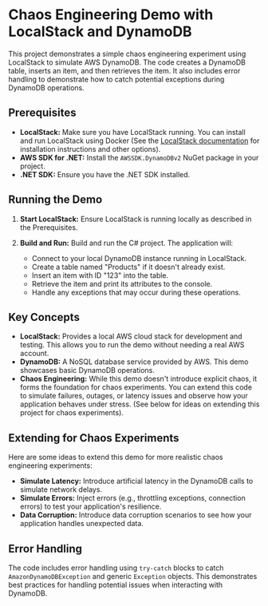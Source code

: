 # Chaos Engineering Demo with LocalStack and DynamoDB

This project demonstrates a simple chaos engineering experiment using LocalStack to simulate AWS DynamoDB.  The code creates a DynamoDB table, inserts an item, and then retrieves the item.  It also includes error handling to demonstrate how to catch potential exceptions during DynamoDB operations.

## Prerequisites

* **LocalStack:** Make sure you have LocalStack running.  You can install and run LocalStack using Docker (See the [LocalStack documentation](https://localstack.cloud/) for installation instructions and other options).
* **AWS SDK for .NET:**  Install the `AWSSDK.DynamoDBv2` NuGet package in your project.
* **.NET SDK:** Ensure you have the .NET SDK installed.


## Running the Demo

1. **Start LocalStack:** Ensure LocalStack is running locally as described in the Prerequisites.

2. **Build and Run:** Build and run the C# project. The application will:
    * Connect to your local DynamoDB instance running in LocalStack.
    * Create a table named "Products" if it doesn't already exist.
    * Insert an item with ID "123" into the table.
    * Retrieve the item and print its attributes to the console.
    * Handle any exceptions that may occur during these operations.

## Key Concepts

* **LocalStack:**  Provides a local AWS cloud stack for development and testing.  This allows you to run the demo without needing a real AWS account.
* **DynamoDB:**  A NoSQL database service provided by AWS. This demo showcases basic DynamoDB operations.
* **Chaos Engineering:**  While this demo doesn't introduce explicit chaos, it forms the foundation for chaos experiments.  You can extend this code to simulate failures, outages, or latency issues and observe how your application behaves under stress.  (See below for ideas on extending this project for chaos experiments).

## Extending for Chaos Experiments

Here are some ideas to extend this demo for more realistic chaos engineering experiments:

* **Simulate Latency:** Introduce artificial latency in the DynamoDB calls to simulate network delays.
* **Simulate Errors:** Inject errors (e.g., throttling exceptions, connection errors) to test your application's resilience.
* **Data Corruption:**  Introduce data corruption scenarios to see how your application handles unexpected data.


## Error Handling

The code includes error handling using `try-catch` blocks to catch `AmazonDynamoDBException` and generic `Exception` objects. This demonstrates best practices for handling potential issues when interacting with DynamoDB.